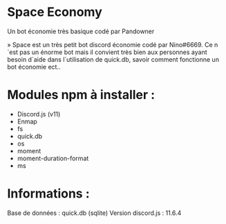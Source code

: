 # Space Economy
Un bot économie très basique codé par Pandowner

» Space est un très petit bot discord économie codé par Nino#6669.
Ce n´est pas un énorme bot mais il convient très bien aux personnes ayant besoin d´aide dans l´utilisation de quick.db, savoir comment fonctionne un bot économie ect..

# Modules npm à installer :
- Discord.js (v11)
- Enmap
- fs
- quick.db
- os
- moment
- moment-duration-format
- ms

# Informations :
Base de données : quick.db (sqlite)
Version discord.js : 11.6.4

